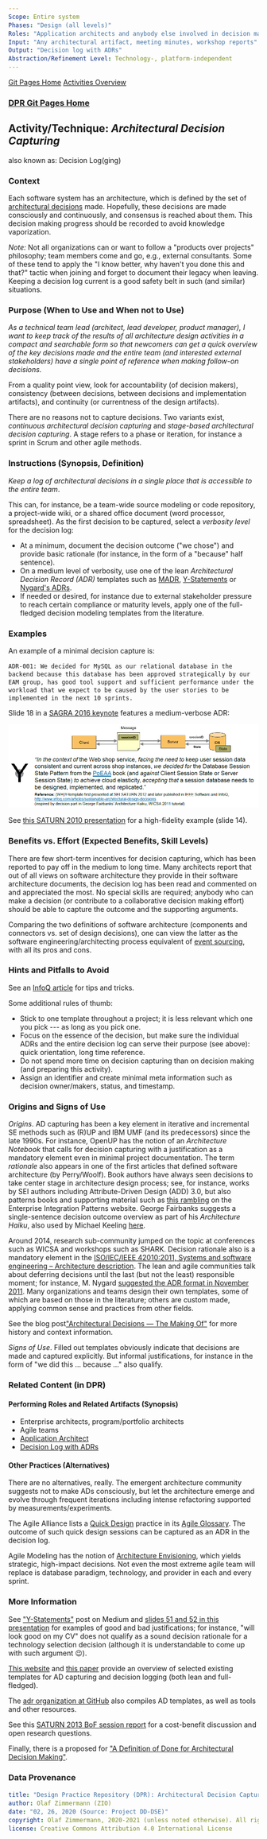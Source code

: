 ```yaml
---
Scope: Entire system
Phases: "Design (all levels)"
Roles: "Application architects and anybody else involved in decision making"
Input: "Any architectural artifact, meeting minutes, workshop reports"
Output: "Decision log with ADRs"
Abstraction/Refinement Level: Technology-, platform-independent
---
```


[Git Pages Home](https://socadk.github.io/design-practice-repository)
[Activities Overview](https://socadk.github.io/design-practice-repository/activities)

<!--
#### Performing Roles and Related Artifacts (Synopsis)
|**Role**| Input | Output | Comments and Pointers |
|:-------|:-----:|:------:|:---------------------:|
|   | ) |  |  |
-->

### [DPR Git Pages Home](https://socadk.github.io/design-practice-repository/)

Activity/Technique: *Architectural Decision Capturing*
------------------------------------------------------
also known as: Decision Log(ging)

### Context 
Each software system has an architecture, which is defined by the set of [architectural decisions](https://en.wikipedia.org/wiki/Architectural_decision) made. Hopefully, these decisions are made consciously and continuously, and consensus is reached about them. This decision making progress should be recorded to avoid knowledge vaporization.

*Note:* Not all organizations can or want to follow a "products over projects" philosophy; team members come and go, e.g., external consultants. Some of these tend to apply the "I know better, why haven't you done this and that?" tactic when joining and forget to document their legacy when leaving. Keeping a decision log current is a good safety belt in such (and similar) situations.


### Purpose (When to Use and When not to Use)
*As a technical team lead (architect, lead developer, product manager), I want to keep track of the results of all architecture design activities in a compact and searchable form so that newcomers can get a quick overview of the key decisions made and the entire team (and interested external stakeholders) have a single point of reference when making follow-on decisions.* 

From a quality point view, look for accountability (of decision makers), consistency (between decisions, between decisions and implementation artifacts), and continuity (or currentness of the design artifacts).

There are no reasons not to capture decisions. Two variants exist, *continuous architectural decision capturing* and *stage-based architectural decision capturing*. A stage refers to a phase or iteration, for instance a sprint in Scrum and other agile methods.


### Instructions (Synopsis, Definition)
<!-- What to do, artifact to produce; minimum, medium maximum diligence/verbosity (?)-->   
*Keep a log of architectural decisions in a single place that is accessible to the entire team*. 

This can, for instance, be a team-wide source modeling or code repository, a project-wide wiki, or a shared office document (word processor, spreadsheet). As the first decision to be captured, select a *verbosity level* for the decision log: 

- At a minimum, document the decision outcome ("we chose") and provide basic rationale (for instance, in the form of a "because" half sentence).
- On a medium level of verbosity, use one of the lean *Architectural Decision Record (ADR)* templates such as [MADR](https://github.com/adr/madr), [Y-Statements](http://www.sei.cmu.edu/library/abstracts/presentations/zimmermann-saturn2012.cfm) or [Nygard's ADRs](http://thinkrelevance.com/blog/2011/11/15/documenting-architecture-decisions). 
- If needed or desired, for instance due to external stakeholder pressure to reach certain compliance or maturity levels, apply one of the full-fledged decision modeling templates from the literature.

<!-- TOOO visualize ecADR from DoD post in miro -->


### Examples
An example of a minimal decision capture is: 

~~~
ADR-001: We decided for MySQL as our relational database in the backend because this database has been approved strategically by our EAM group, has good tool support and sufficient performance under the workload that we expect to be caused by the user stories to be implemented in the next 10 sprints.
~~~

Slide 18 in a [SAGRA 2016 keynote](https://sagra2016.files.wordpress.com/2016/10/zio-towardsopenleanarchitectureframework-sagranov2016v10p.pdf) features a medium-verbose ADR:

![Exemplary Architectural Decision Record (ADR)](./images/ZIO-ADCapturingExample.png)

See [this SATURN 2010 presentation](http://resources.sei.cmu.edu/library/asset-view.cfm?assetid=22124) for a high-fidelity example (slide 14). 


### Benefits vs. Effort (Expected Benefits, Skill Levels)
There are few short-term incentives for decision capturing, which has been reported to pay off in the medium to long time. Many architects report that out of all views on software architecture they provide in their software architecture documents, the decision log has been read and commented on and appreciated the most. No special skills are required; anybody who can make a decision (or contribute to a collaborative decision making effort) should be able to capture the outcome and the supporting arguments. 

Comparing the two definitions of software architecture (components and connectors vs. set of design decisions), one can view the latter as the software engineering/architecting process equivalent of [event sourcing](https://martinfowler.com/eaaDev/EventSourcing.html), with all its pros and cons. 


### Hints and Pitfalls to Avoid

See an [InfoQ article](https://www.infoq.com/articles/sustainable-architectural-design-decisions) for tips and tricks.

Some additional rules of thumb: 

* Stick to one template throughout a project; it is less relevant which one you pick --- as long as you pick one.
* Focus on the essence of the decision, but make sure the individual ADRs and the entire decision log can serve their purpose (see above): quick orientation, long time reference.
* Do not spend more time on decision capturing than on decision making (and preparing this activity).
* Assign an identifier and create minimal meta information such as decision owner/makers, status, and timestamp.


### Origins and Signs of Use
*Origins*. AD capturing has been a key element in iterative and incremental SE methods such as (R)UP and IBM UMF (and its predecessors) since the late 1990s. For instance, OpenUP has the notion of an *Architecture Notebook* that calls for decision capturing with a justification as a mandatory element even in minimal project  documentation. The term *rationale* also appears in one of the first articles that defined software architecture (by Perry/Woolf). Book authors have always seen decisions to take center stage in architecture design process; see, for instance, works by SEI authors including Attribute-Driven Design (ADD) 3.0, but also patterns books and supporting material such as [this rambling](http://www.enterpriseintegrationpatterns.com/ramblings/86_isthisarchitecture.html) on the Enterprise Integration Patterns website. George Fairbanks suggests a single-sentence decision outcome overview as part of his *Architecture Haiku*, also used by Michael Keeling [here](https://www.neverletdown.net/2015/03/architecture-haiku.html).

Around 2014, research sub-community jumped on the topic at conferences such as WICSA and workshops such as SHARK. Decision rationale also is a mandatory element in the [ISO/IEC/IEEE 42010:2011, Systems and software engineering – Architecture description](http://www.iso-architecture.org/ieee-1471/). The lean and agile communities talk about deferring decisions until the last (but not the least) responsible moment; for instance, M. Nygard [suggested the ADR format in November 2011](http://thinkrelevance.com/blog/2011/11/15/documenting-architecture-decisions). Many organizations and teams design their own templates, some of which are based on those in the literature; others are custom made, applying common sense and practices from other fields. 

See the blog post["Architectural Decisions — The Making Of"](https://ozimmer.ch/practices/2020/04/27/ArchitectureDecisionMaking.html) for more history and context information.  

*Signs of Use*. Filled out templates obviously indicate that decisions are made and captured explicitly. But informal justifications, for instance in the form of "we did this ... because ..." also qualify. 


### Related Content (in DPR) 

#### Performing Roles and Related Artifacts (Synopsis)

* Enterprise architects, program/portfolio architects  
* Agile teams
* [Application Architect](../roles/DPR-ApplicationArchitectRole.md) 
* [Decision Log with ADRs](../artifact-templates/DPR-ArchitecturalDecisionRecordYForm.md)


#### Other Practices (Alternatives)
There are no alternatives, really. The emergent architecture community suggests not to make ADs consciously, but let the architecture emerge and evolve through frequent iterations including intense refactoring supported by measurements/experiments. 

The Agile Alliance lists a [Quick Design](https://www.agilealliance.org/glossary/quickdesign/) practice in its [Agile Glossary](https://www.agilealliance.org/agile101/agile-glossary/). The outcome of such quick design sessions can be captured as an ADR in the decision log.

Agile Modeling has the notion of [Architecture Envisioning](http://agilemodeling.com/essays/initialArchitectureModeling.htm), which yields strategic, high-impact decisions. Not even the most extreme agile team will replace is database paradigm, technology, and provider in each and every sprint.


### More Information 
See ["Y-Statements"](https://medium.com/@docsoc/y-statements-10eb07b5a177) post on Medium and [slides 51 and 52 in this presentation](http://resources.sei.cmu.edu/asset_files/Presentation/2012_017_001_31349.pdf) for examples of good and bad justifications; for instance, "will look good on my CV" does not qualify as a sound decision rationale for a technology selection decision (although it is understandable to come up with such argument 😉).

[This website](https://www.ifs.hsr.ch/index.php?id=13191&L=4) and [this paper](http://www.ifs.hsr.ch/fileadmin/user_upload/customers/ifs.hsr.ch/Home/projekte/ADMentor-WICSA2015ubmissionv11nc.pdf) provide an overview of selected existing templates for AD capturing and decision logging (both lean and full-fledged). 

The [adr organization at GitHub](https://adr.github.io/) also compiles AD templates, as well as tools and other resources.

See this [SATURN 2013 BoF session report](http://www.sei.cmu.edu/library/assets/presentations/zimmermann-saturn2013.pdf) for a cost-benefit discussion and open research questions.

Finally, there is a proposed for ["A Definition of Done for Architectural Decision Making"](https://ozimmer.ch/practices/2020/05/22/ADDefinitionOfDone.html).


### Data Provenance 

```yaml
title: "Design Practice Repository (DPR): Architectural Decision Capturing"
author: Olaf Zimmermann (ZIO)
date: "02, 26, 2020 (Source: Project DD-DSE)"
copyright: Olaf Zimmermann, 2020-2021 (unless noted otherwise). All rights reserved.
license: Creative Commons Attribution 4.0 International License
```
